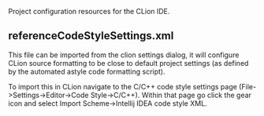 
Project configuration resources for the CLion IDE.

## referenceCodeStyleSettings.xml

This file can be imported from the clion settings dialog, it will configure CLion
source formatting to be close to default project settings (as defined by the
automated astyle code formatting script).

To import this in CLion navigate to the C/C++ code style settings page
(File->Settings->Editor->Code Style->C/C++). Within that page go click
the gear icon and select Import Scheme->Intellij IDEA code style XML.
